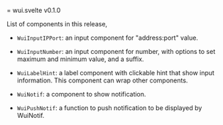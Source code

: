 = wui.svelte v0.1.0

List of components in this release,

* `WuiInputIPPort`: an input component for "address:port" value.

* `WuiInputNumber`: an input component for number, with options to set
  maximum and minimum value, and a suffix.

* `WuiLabelHint`: a label component with clickable hint that show input
  information.  This component can wrap other components.

* `WuiNotif`: a component to show notification.

* `WuiPushNotif`: a function to push notification to be displayed by
  WuiNotif.
